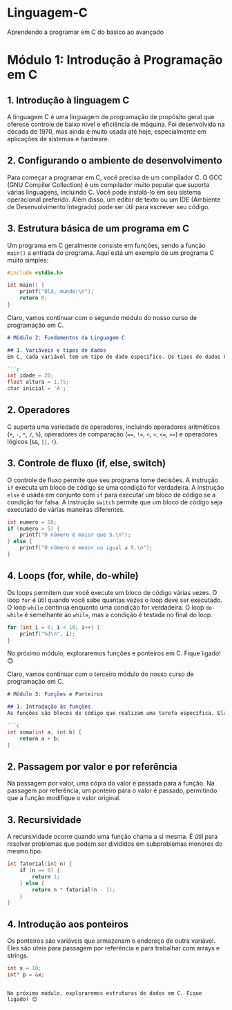 # Linguagem-C
Aprendendo a programar em C do basico ao avançado

# Módulo 1: Introdução à Programação em C

## 1. Introdução à linguagem C
A linguagem C é uma linguagem de programação de propósito geral que oferece controle de baixo nível e eficiência de máquina. Foi desenvolvida na década de 1970, mas ainda é muito usada até hoje, especialmente em aplicações de sistemas e hardware.

## 2. Configurando o ambiente de desenvolvimento
Para começar a programar em C, você precisa de um compilador C. O GCC (GNU Compiler Collection) é um compilador muito popular que suporta várias linguagens, incluindo C. Você pode instalá-lo em seu sistema operacional preferido. Além disso, um editor de texto ou um IDE (Ambiente de Desenvolvimento Integrado) pode ser útil para escrever seu código.

## 3. Estrutura básica de um programa em C
Um programa em C geralmente consiste em funções, sendo a função `main()` a entrada do programa. Aqui está um exemplo de um programa C muito simples:

```c
#include <stdio.h>

int main() {
    printf("Olá, mundo!\n");
    return 0;
}
```

Claro, vamos continuar com o segundo módulo do nosso curso de programação em C.

```markdown
# Módulo 2: Fundamentos da Linguagem C

## 1. Variáveis e tipos de dados
Em C, cada variável tem um tipo de dado específico. Os tipos de dados básicos incluem `int` (para números inteiros), `float` (para números de ponto flutuante), `char` (para caracteres) e `double` (para números de ponto flutuante de precisão dupla).

```c
int idade = 20;
float altura = 1.75;
char inicial = 'A';
```

## 2. Operadores
C suporta uma variedade de operadores, incluindo operadores aritméticos (`+`, `-`, `*`, `/`, `%`), operadores de comparação (`==`, `!=`, `<`, `>`, `<=`, `>=`) e operadores lógicos (`&&`, `||`, `!`).

## 3. Controle de fluxo (if, else, switch)
O controle de fluxo permite que seu programa tome decisões. A instrução `if` executa um bloco de código se uma condição for verdadeira. A instrução `else` é usada em conjunto com `if` para executar um bloco de código se a condição for falsa. A instrução `switch` permite que um bloco de código seja executado de várias maneiras diferentes.

```c
int numero = 10;
if (numero > 5) {
    printf("O número é maior que 5.\n");
} else {
    printf("O número é menor ou igual a 5.\n");
}
```

## 4. Loops (for, while, do-while)
Os loops permitem que você execute um bloco de código várias vezes. O loop `for` é útil quando você sabe quantas vezes o loop deve ser executado. O loop `while` continua enquanto uma condição for verdadeira. O loop `do-while` é semelhante ao `while`, mas a condição é testada no final do loop.

```c
for (int i = 0; i < 10; i++) {
    printf("%d\n", i);
}
```

No próximo módulo, exploraremos funções e ponteiros em C. Fique ligado! 😊

Claro, vamos continuar com o terceiro módulo do nosso curso de programação em C.

```markdown
# Módulo 3: Funções e Ponteiros

## 1. Introdução às funções
As funções são blocos de código que realizam uma tarefa específica. Elas podem receber argumentos e retornar um valor. A função `main()` é a função principal de qualquer programa C.

```c
int soma(int a, int b) {
    return a + b;
}
```

## 2. Passagem por valor e por referência
Na passagem por valor, uma cópia do valor é passada para a função. Na passagem por referência, um ponteiro para o valor é passado, permitindo que a função modifique o valor original.

## 3. Recursividade
A recursividade ocorre quando uma função chama a si mesma. É útil para resolver problemas que podem ser divididos em subproblemas menores do mesmo tipo.

```c
int fatorial(int n) {
    if (n == 0) {
        return 1;
    } else {
        return n * fatorial(n - 1);
    }
}
```

## 4. Introdução aos ponteiros
Os ponteiros são variáveis que armazenam o endereço de outra variável. Eles são úteis para passagem por referência e para trabalhar com arrays e strings.

```c
int x = 10;
int* p = &x;
```
```

No próximo módulo, exploraremos estruturas de dados em C. Fique ligado! 😊
